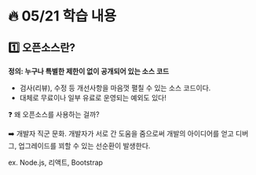 # :fire: 05/21 학습 내용

## :one: 오픈소스란?

**정의: 누구나 특별한 제한이 없이 공개되어 있는 소스 코드**

- 검사(리뷰), 수정 등 개선사항을 마음껏 펼칠 수 있는 소스 코드이다.
- 대체로 무료이나 일부 유료로 운영되는 예외도 있다!

❓ 왜 오픈소스를 사용하는 걸까?

➡️ 개발자 직군 문화. 개발자가 서로 간 도움을 줌으로써 개발의 아이디어를 얻고 디버그, 업그레이드를 꾀할 수 있는 선순환이 발생한다.

ex. Node.js, 리액트, Bootstrap
